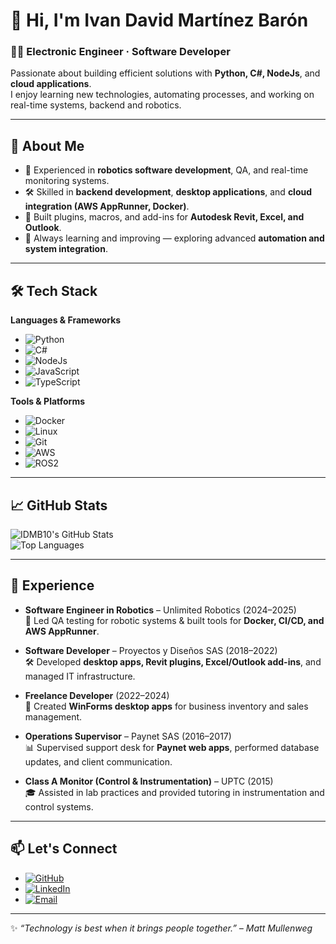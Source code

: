 # 👋 Hi, I'm Ivan David Martínez Barón

### 🧑‍💻 Electronic Engineer · Software Developer
Passionate about building efficient solutions with **Python, C#, NodeJs**, and **cloud applications**.  
I enjoy learning new technologies, automating processes, and working on real-time systems, backend and robotics.

---

## 🚀 About Me
- 🎯 Experienced in **robotics software development**, QA, and real-time monitoring systems.  
- 🛠️ Skilled in **backend development**, **desktop applications**, and **cloud integration (AWS AppRunner, Docker)**.  
- 🔌 Built plugins, macros, and add-ins for **Autodesk Revit, Excel, and Outlook**.  
- 🌱 Always learning and improving — exploring advanced **automation and system integration**.  

---

## 🛠️ Tech Stack

**Languages & Frameworks**
- ![Python](https://img.shields.io/badge/Python-3776AB?logo=python&logoColor=white)
- ![C#](https://img.shields.io/badge/C%23-239120?logo=c-sharp&logoColor=white)
- ![NodeJs](https://img.shields.io/badge/NodeJs-339933?logo=node.js&logoColor=white)
- ![JavaScript](https://img.shields.io/badge/JavaScript-F7DF1E?logo=javascript&logoColor=black)
- ![TypeScript](https://img.shields.io/badge/TypeScript-3178C6?logo=typescript&logoColor=white)

**Tools & Platforms**
- ![Docker](https://img.shields.io/badge/Docker-2496ED?logo=docker&logoColor=white)
- ![Linux](https://img.shields.io/badge/Linux-FCC624?logo=linux&logoColor=black)
- ![Git](https://img.shields.io/badge/Git-F05032?logo=git&logoColor=white)
- ![AWS](https://img.shields.io/badge/AWS-232F3E?logo=amazonaws&logoColor=white)
- ![ROS2](https://img.shields.io/badge/ROS2-22314E?logo=ros&logoColor=white)


---

## 📈 GitHub Stats
![IDMB10's GitHub Stats](https://github-readme-stats.vercel.app/api?username=IDMB10&show_icons=true&theme=radical)  
![Top Languages](https://github-readme-stats.vercel.app/api/top-langs/?username=IDMB10&layout=compact&theme=radical)  

---

## 💼 Experience

- **Software Engineer in Robotics** – Unlimited Robotics (2024–2025)  
  🦾 Led QA testing for robotic systems & built tools for **Docker, CI/CD, and AWS AppRunner**.  

- **Software Developer** – Proyectos y Diseños SAS (2018–2022)  
  🛠️ Developed **desktop apps, Revit plugins, Excel/Outlook add-ins**, and managed IT infrastructure.  

- **Freelance Developer** (2022–2024)  
  🛒 Created **WinForms desktop apps** for business inventory and sales management.  

- **Operations Supervisor** – Paynet SAS (2016–2017)  
  📊 Supervised support desk for **Paynet web apps**, performed database updates, and client communication.  

- **Class A Monitor (Control & Instrumentation)** – UPTC (2015)  
  🎓 Assisted in lab practices and provided tutoring in instrumentation and control systems.

---

## 📫 Let's Connect

- [![GitHub](https://img.shields.io/badge/GitHub-181717?logo=github&logoColor=white)](https://github.com/IDMB10)
- [![LinkedIn](https://img.shields.io/badge/LinkedIn-0A66C2?logo=linkedin&logoColor=white)](https://www.linkedin.com/in/ivan-david-martinez-baron-84a569157/)
- [![Email](https://img.shields.io/badge/Email-D14836?logo=gmail&logoColor=white)](mailto:ivandavid.martinez10@gmail.com)

---

✨ *“Technology is best when it brings people together.” – Matt Mullenweg*
